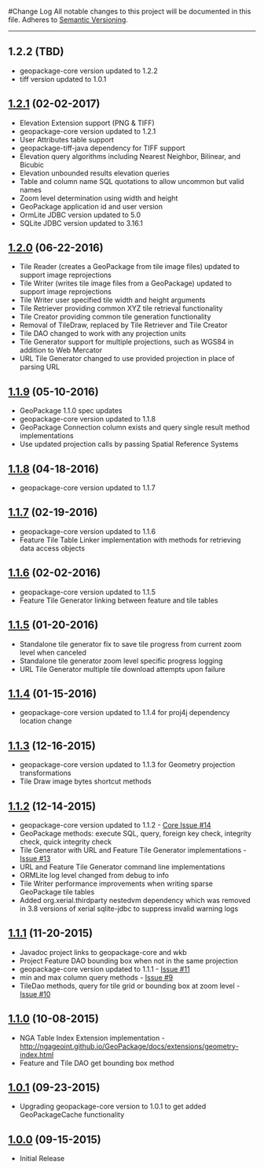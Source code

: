 #Change Log
All notable changes to this project will be documented in this file.
Adheres to [Semantic Versioning](http://semver.org/).

---

## 1.2.2 (TBD)

* geopackage-core version updated to 1.2.2
* tiff version updated to 1.0.1

## [1.2.1](https://github.com/ngageoint/geopackage-java/releases/tag/1.2.1) (02-02-2017)

* Elevation Extension support (PNG & TIFF)
* geopackage-core version updated to 1.2.1
* User Attributes table support
* geopackage-tiff-java dependency for TIFF support
* Elevation query algorithms including Nearest Neighbor, Bilinear, and Bicubic
* Elevation unbounded results elevation queries
* Table and column name SQL quotations to allow uncommon but valid names
* Zoom level determination using width and height
* GeoPackage application id and user version
* OrmLite JDBC version updated to 5.0
* SQLite JDBC version updated to 3.16.1

## [1.2.0](https://github.com/ngageoint/geopackage-java/releases/tag/1.2.0) (06-22-2016)

* Tile Reader (creates a GeoPackage from tile image files) updated to support image reprojections
* Tile Writer (writes tile image files from a GeoPackage) updated to support image reprojections
* Tile Writer user specified tile width and height arguments
* Tile Retriever providing common XYZ tile retrieval functionality
* Tile Creator providing common tile generation functionality
* Removal of TileDraw, replaced by Tile Retriever and Tile Creator
* Tile DAO changed to work with any projection units
* Tile Generator support for multiple projections, such as WGS84 in addition to Web Mercator
* URL Tile Generator changed to use provided projection in place of parsing URL

## [1.1.9](https://github.com/ngageoint/geopackage-java/releases/tag/1.1.9) (05-10-2016)

* GeoPackage 1.1.0 spec updates
* geopackage-core version updated to 1.1.8
* GeoPackage Connection column exists and query single result method implementations
* Use updated projection calls by passing Spatial Reference Systems

## [1.1.8](https://github.com/ngageoint/geopackage-java/releases/tag/1.1.8) (04-18-2016)

* geopackage-core version updated to 1.1.7

## [1.1.7](https://github.com/ngageoint/geopackage-java/releases/tag/1.1.7) (02-19-2016)

* geopackage-core version updated to 1.1.6
* Feature Tile Table Linker implementation with methods for retrieving data access objects

## [1.1.6](https://github.com/ngageoint/geopackage-java/releases/tag/1.1.6) (02-02-2016)

* geopackage-core version updated to 1.1.5
* Feature Tile Generator linking between feature and tile tables

## [1.1.5](https://github.com/ngageoint/geopackage-java/releases/tag/1.1.5) (01-20-2016)

* Standalone tile generator fix to save tile progress from current zoom level when canceled
* Standalone tile generator zoom level specific progress logging
* URL Tile Generator multiple tile download attempts upon failure

## [1.1.4](https://github.com/ngageoint/geopackage-java/releases/tag/1.1.4) (01-15-2016)

* geopackage-core version updated to 1.1.4 for proj4j dependency location change

## [1.1.3](https://github.com/ngageoint/geopackage-java/releases/tag/1.1.3) (12-16-2015)

* geopackage-core version updated to 1.1.3 for Geometry projection transformations
* Tile Draw image bytes shortcut methods

## [1.1.2](https://github.com/ngageoint/geopackage-java/releases/tag/1.1.2) (12-14-2015)

* geopackage-core version updated to 1.1.2 - [Core Issue #14](https://github.com/ngageoint/geopackage-core-java/issues/14)
* GeoPackage methods: execute SQL, query, foreign key check, integrity check, quick integrity check
* Tile Generator with URL and Feature Tile Generator implementations - [Issue #13](https://github.com/ngageoint/geopackage-java/issues/13)
* URL and Feature Tile Generator command line implementations
* ORMLite log level changed from debug to info
* Tile Writer performance improvements when writing sparse GeoPackage tile tables
* Added org.xerial.thirdparty nestedvm dependency which was removed in 3.8 versions of xerial sqlite-jdbc to suppress invalid warning logs

## [1.1.1](https://github.com/ngageoint/geopackage-java/releases/tag/1.1.1) (11-20-2015)

* Javadoc project links to geopackage-core and wkb
* Project Feature DAO bounding box when not in the same projection
* geopackage-core version updated to 1.1.1 - [Issue #11](https://github.com/ngageoint/geopackage-java/issues/11)
* min and max column query methods - [Issue #9](https://github.com/ngageoint/geopackage-java/issues/9)
* TileDao methods, query for tile grid or bounding box at zoom level - [Issue #10](https://github.com/ngageoint/geopackage-java/issues/10)

## [1.1.0](https://github.com/ngageoint/geopackage-java/releases/tag/1.1.0) (10-08-2015)

* NGA Table Index Extension implementation - http://ngageoint.github.io/GeoPackage/docs/extensions/geometry-index.html
* Feature and Tile DAO get bounding box method

## [1.0.1](https://github.com/ngageoint/geopackage-java/releases/tag/1.0.1) (09-23-2015)

* Upgrading geopackage-core version to 1.0.1 to get added GeoPackageCache functionality

## [1.0.0](https://github.com/ngageoint/geopackage-java/releases/tag/1.0.0) (09-15-2015)

* Initial Release
